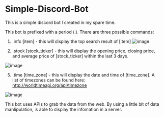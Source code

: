 # Simple-Discord-Bot
This is a simple discord bot I created in my spare time.

This bot is prefixed with a period (.).
There are three possible commands:
1. .info [item] - this will display the top search result of [item]
![image](https://user-images.githubusercontent.com/112988109/193672208-206ecac3-258d-47f0-8dea-609e7fb8aec7.png)

3. .stock [stock_ticker] - this will display the opening price, closing price, and average price of [stock_ticker] within the last 3 days.

![image](https://user-images.githubusercontent.com/112988109/193672479-413e8471-2123-485f-9510-7dc6091bf540.png)

5. .time [time_zone] - this will display the date and time of [time_zone]. A list of timezones can be found here: http://worldtimeapi.org/api/timezone

![image](https://user-images.githubusercontent.com/112988109/193672867-f40ff627-fa56-45f0-a44b-b68935990019.png)


This bot uses APIs to grab the data from the web. By using a little bit of data manlipulation, is able to display the infomation in a server.
